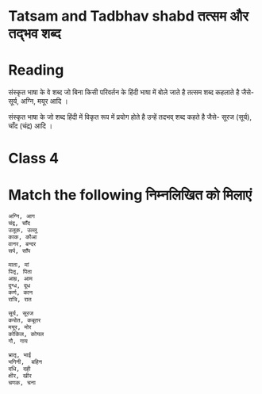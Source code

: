 
# Tatsam and Tadbhav shabd तत्सम और तद्भव शब्द

# Reading

संस्कृत भाषा के वे शब्द जो बिना किसी परिवर्तन के हिंदी भाषा में बोले जाते है तत्सम शब्द कहलाते है जैसे- सूर्य, अग्नि, मयूर आदि ।

संस्कृत भाषा के जो शब्द हिंदी में विकृत रूप में प्रयोग होते है उन्हें तदभव् शब्द कहते है जैसे- सूरज (सूर्य), चाँद (चंद्र) आदि ।

# Class 4

# Match the following निम्नलिखित को मिलाएं

```
अग्नि, आग
चंद्र, चाँद
उलूक, उल्लू
काक, कौआ
वानर, बन्दर
सर्प, साँप
```

```
माता, मां
पितृ, पिता
आम्र, आम
दुग्ध, दूध
कर्ण, कान
रात्रि, रात
```

```
सूर्य, सूरज
कपोत, कबूतर
मयूर, मोर
कोकिल, कोयल
गौ, गाय
```

```
भ्रातृ, भाई
भगिनी,  बहिन
दधि, दही
क्षीर, खीर
चणक, चना
```

